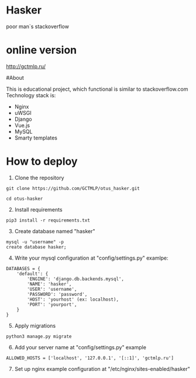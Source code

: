# Hasker
poor man`s stackoverflow

# online version
http://gctmlp.ru/

#About

This is educational project, which functional is similar to stackoverflow.com
Technology stack is:
  - Nginx
  - uWSGI
  - Django
  - Vue.js
  - MySQL
  - Smarty templates

# How to deploy

1. Clone the repository
```
git clone https://github.com/GCTMLP/otus_hasker.git
```
```
cd otus-hasker
```

2. Install requirements
```
pip3 install -r requirements.txt
```

3. Create database named "hasker"
```
mysql -u "username" -p
create database hasker;
```

4. Write your mysql configuration at "config/settings.py"
examlpe:
```
DATABASES = {
    'default': {
        'ENGINE': 'django.db.backends.mysql',
        'NAME': 'hasker',
        'USER': 'username',
        'PASSWORD': 'password',
        'HOST': 'yourhost' (ex: localhost),
        'PORT': 'yourport',
    }
}
```

5. Apply migrations
```
python3 manage.py migrate
```

6. Add your server name at "config/settings.py"
example
```
ALLOWED_HOSTS = ['localhost', '127.0.0.1', '[::1]', 'gctmlp.ru']
```
7. Set up nginx
example configuration at "/etc/nginx/sites-enabled/hasker"
```
```
